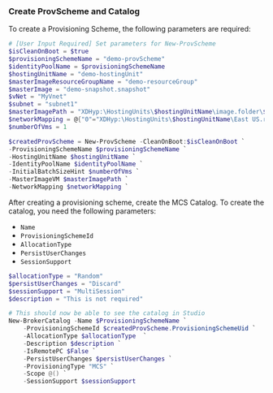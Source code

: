 ### Create ProvScheme and Catalog
To create a Provisioning Scheme, the following parameters are required:

```powershell
# [User Input Required] Set parameters for New-ProvScheme
$isCleanOnBoot = $true
$provisioningSchemeName = "demo-provScheme"
$identityPoolName = $provisioningSchemeName
$hostingUnitName = "demo-hostingUnit"
$masterImageResourceGroupName = "demo-resourceGroup"
$masterImage = "demo-snapshot.snapshot"
$vNet = "MyVnet"
$subnet = "subnet1"
$masterImagePath = "XDHyp:\HostingUnits\$hostingUnitName\image.folder\$masterImageResourceGroupName.resourcegroup\$masterImage"
$networkMapping = @{"0"="XDHyp:\HostingUnits\$hostingUnitName\East US.region\virtualprivatecloud.folder\$masterImageResourceGroupName.resourcegroup\$vNet.virtualprivatecloud\$subnet.network"}
$numberOfVms = 1   

$createdProvScheme = New-ProvScheme -CleanOnBoot:$isCleanOnBoot `
-ProvisioningSchemeName $provisioningSchemeName `
-HostingUnitName $hostingUnitName `
-IdentityPoolName $identityPoolName `
-InitialBatchSizeHint $numberOfVms `
-MasterImageVM $masterImagePath `
-NetworkMapping $networkMapping `
```

After creating a provisioning scheme, create the MCS Catalog. To create the catalog, you need the following parameters:
- `Name`
- `ProvisioningSchemeId`
- `AllocationType`
- `PersistUserChanges`
- `SessionSupport`

```powershell
$allocationType = "Random"
$persistUserChanges = "Discard"
$sessionSupport = "MultiSession"
$description = "This is not required"

# This should now be able to see the catalog in Studio
New-BrokerCatalog -Name $ProvisioningSchemeName `
    -ProvisioningSchemeId $createdProvScheme.ProvisioningSchemeUid `
    -AllocationType $allocationType  `
    -Description $description `
    -IsRemotePC $False `
    -PersistUserChanges $persistUserChanges `
    -ProvisioningType "MCS" `
    -Scope @() `
    -SessionSupport $sessionSupport
```
